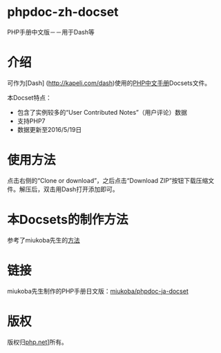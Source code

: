 # phpdoc-zh-docset
PHP手册中文版－－用于Dash等
# 介绍

可作为[Dash] (http://kapeli.com/dash)使用的[PHP中文手册](http://www.php.net/manual/zh/)Docsets文件。

本Docset特点：  
* 包含了实例较多的“User Contributed Notes”（用户评论）数据
* 支持PHP7
* 数据更新至2016/5/19日


# 使用方法

点击右侧的“Clone or download”，之后点击“Download ZIP”按钮下载压缩文件。解压后，双击用Dash打开添加即可。

# 本Docsets的制作方法

参考了miukoba先生的[方法](http://www.miukoba.net/blog/2013/12/14/Japanese-PHP-Docset-for-Dash/)

# 链接

miukoba先生制作的PHP手册日文版：[miukoba/phpdoc-ja-docset](https://github.com/miukoba/phpdoc-ja-docset)


# 版权

版权归[php.net](http://www.php.net)]所有。
